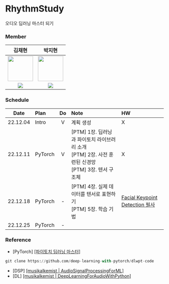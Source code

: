 # RhythmStudy
오디오 딥러닝 마스터 되기

### Member
| 김채현 | 박지현 |
| :---: | :---: |
| <img src='https://avatars.githubusercontent.com/u/55968794?v=4' height=80 width=80></img> | <img src='https://avatars.githubusercontent.com/u/108461149?v=4' height=80 width=80></img> |
| <a href="https://github.com/nuyhc"><img src="https://img.shields.io/badge/GitHub-181717?style=flat&logo=github&logoColor=FFFFFF&"/> | <a href="https://github.com/milhaud1201"><img src="https://img.shields.io/badge/GitHub-181717?style=flat&logo=github&logoColor=FFFFFF&"/> |

### Schedule
| Date | Plan | Do | Note | HW |
| :---: | :--- | :---: | :---| :--- |
| 22.12.04 | Intro | V | 계획 생성 | X | 
| 22.12.11 | PyTorch | V | [PTM] 1장. 딥러닝과 파이토치 라이브러리 소개 <br> [PTM] 2장. 사전 훈련된 신경망 <br> [PTM] 3장. 텐서 구조체 | X |
| 22.12.18 | PyTorch | - | [PTM] 4장. 실제 데이터를 텐서로 표현하기 <br> [PTM] 5장. 학습 기법 | [Facial Keypoint Detection 필사](https://www.kaggle.com/code/karanjakhar/facial-keypoint-detection) |
| 22.12.25 | PyTorch | - | | |

### Reference
- [PyTorch] [[파이토치 딥러닝 마스터]](https://github.com/deep-learning-with-pytorch/dlwpt-code)
```python
git clone https://github.com/deep-learning-with-pytorch/dlwpt-code
```
- [DSP] [[musikalkemist | AudioSignalProcessingForML]](https://github.com/musikalkemist/AudioSignalProcessingForML)
- [DL] [[musikalkemist | DeepLearningForAudioWithPython]](https://github.com/musikalkemist/DeepLearningForAudioWithPython)
